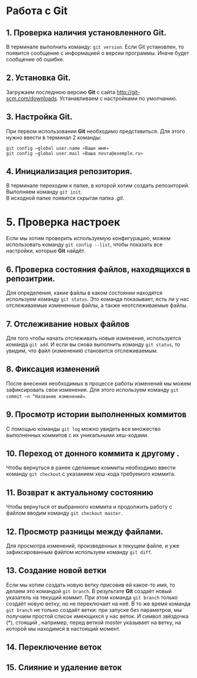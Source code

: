 # Работа с Git
## 1. Проверка наличия установленного Git.
В терминале выполнить команду: `git version`. 
Если  Git  установлен, то появится сообщение с информацией о версии программы. Иначе будет сообщение об ошибке.

## 2. Установка Git.
Загружаем последнюю версию **Git** с сайта http://git-scm.com/downloads.
Устанавливаем с настройками по умолчанию.

## 3. Настройка Git.
При первом использовании **Git** необходимо представиться. Для этого нужно ввести в терминал 2 команды:
```
git config –global user.name «Ваше имя»
git config –global user.mail «Ваша почта@exemple.ru»
```
## 4. Инициализация репозитория.
В терминале переходим к папке, в которой хотим создать репозиторий. Выполняем команду `git init`.  
В исходной папке появится скрытая папка *.git*.

# 5. Проверка настроек
Если мы хотим проверить используемую конфигурацию, можем использовать команду `git config --list`, чтобы показать все настройки, которые **Git** найдёт.

## 6. Проверка состояния  файлов, находящихся в репозитрии.
Для определения, какие файлы в каком состоянии находятся используем  команду `git status`. 
Это команда показывает, есть ли у нас отслеживаемые измененные файлы, а также неотслеживаемые файлы. 

## 7. Отслеживание новых файлов
Для того чтобы начать отслеживать  новые изменения, используется команда `git add`.
И если вы снова выполнить команду `git status`, то увидим, что файл (изменения)  становится отслеживаемым.  

## 8. Фиксация изменений
После внесения необходимых в процессе работы изменений мы можем зафиксировать свои изменения.  Для этого используем команду `git commit –n “Название изменений»`.

## 9. Просмотр истории выполненных коммитов  
С помощью команды `git log` можно увидеть все множество выполненных коммитов с их уникальными хеш-кодами.

## 10. Переход от донного коммита к другому .
Чтобы вернуться в ранее сделанные коммиты необходимо ввести команду `git checkout` с указанием хеш-кода требуемого коммита.

## 11. Возврат к актуальному состоянию
Чтобы вернуться от выбранного коммита и продолжить работу с файлом вводим команду `git checkout master`.

## 12. Просмотр разницы между файлами.
Для просмотра изменений, произведенных в текущем файле, и уже зафиксированным файлом используем команду `git diff`.

## 13.  Создание новой ветки
Если мы хотим создать новую ветку присовив ей какое-то имя, то делаем это командой `git branch`.
В результате **Git** создаёт новый указатель на текущий коммит.
При этом команда `git branch` только создаёт новую ветку, но не переключает на неё.
В то же время команда `git branch` не только создаёт ветки: при запуске без параметров, мы получаем простой список имеющихся у нас веток. И символ звёздочка (*), стоящий , например, перед веткой *master* указывает на ветку, на которой мы находимся в настоящий момент.

## 14. Переключение веток
## 15. Слияние и удаление веток